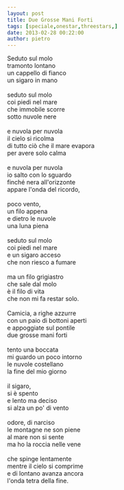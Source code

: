 ```yaml
---
layout: post
title: Due Grosse Mani Forti
tags: [speciale,onestar,threestars,]
date: 2013-02-28 00:22:00
author: pietro
---
```

Seduto sul molo<br/>tramonto lontano<br/>un cappello di fianco<br/>un sigaro in mano<br/><br/>seduto sul molo<br/>coi piedi nel mare<br/>che immobile scorre<br/>sotto nuvole nere<br/><br/>e nuvola per nuvola<br/>il cielo si ricolma<br/>di tutto ciò che il mare evapora<br/>per avere solo calma<br/><br/>e nuvola per nuvola<br/>io salto con lo sguardo<br/>finché nera all'orizzonte<br/>appare l'onda del ricordo,<br/><br/>poco vento,<br/>un filo appena<br/>e dietro le nuvole<br/>una luna piena<br/><br/>seduto sul molo<br/>coi piedi nel mare<br/>e un sigaro acceso<br/>che non riesco a fumare<br/><br/>ma un filo grigiastro<br/>che sale dal molo<br/>è il filo di vita<br/>che non mi fa restar solo.<br/><br/>Camicia, a righe azzurre<br/>con un paio di bottoni aperti<br/>e appoggiate sul pontile<br/>due grosse mani forti<br/><br/>tento una boccata<br/>mi guardo un poco intorno<br/>le nuvole costellano<br/>la fine del mio giorno<br/><br/>il sigaro,<br/>si è spento<br/>e lento ma deciso<br/>si alza un po' di vento<br/><br/>odore, di narciso<br/>le montagne ne son piene<br/>al mare non si sente<br/>ma ho la roccia nelle vene<br/><br/>che spinge lentamente<br/>mentre il cielo si comprime<br/>e di lontano avanza ancora<br/>l'onda tetra della fine.
